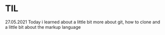 # TIL

27.05.2021
Today i learned about a little bit more about git, how to clone and a little bit about the markup language

